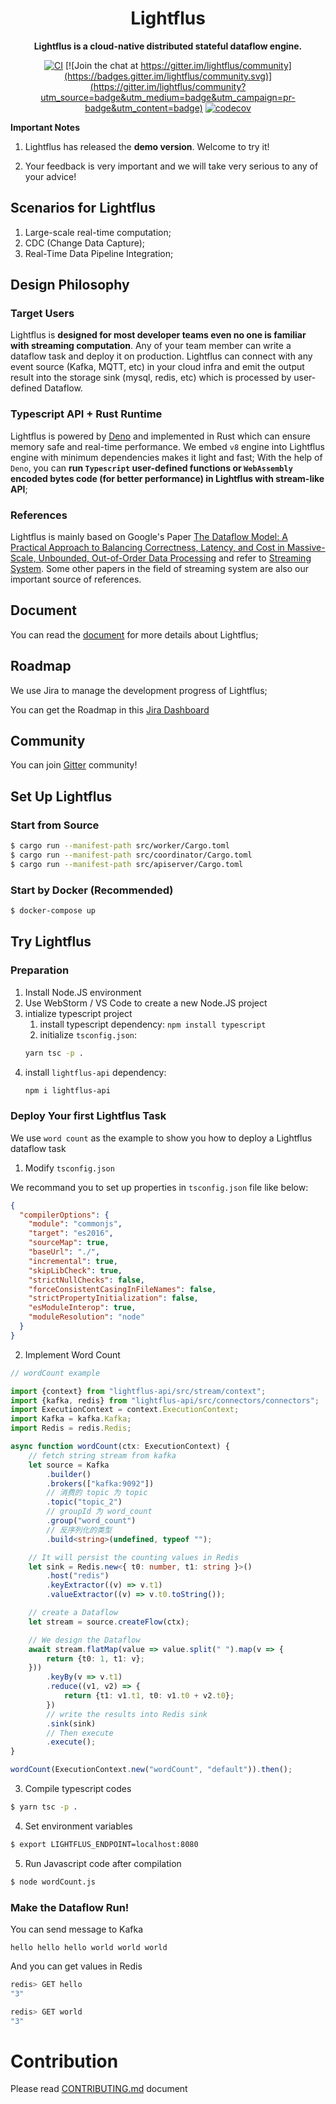 <div align="center">
  <h1>Lightflus</h1>
  <p>
    <strong>Lightflus is a cloud-native distributed stateful dataflow engine. </strong>
  </p>
  <p>

[![CI](https://github.com/Lady-Summer/lightflus-runtime/actions/workflows/workflow.yml/badge.svg)](https://github.com/Lady-Summer/lightflus-runtime/actions/workflows/workflow.yml) [![Join the chat at https://gitter.im/lightflus/community](https://badges.gitter.im/lightflus/community.svg)](https://gitter.im/lightflus/community?utm_source=badge&utm_medium=badge&utm_campaign=pr-badge&utm_content=badge)
[![codecov](https://codecov.io/gh/JasonThon/lightflus/branch/master/graph/badge.svg?token=7Y1MMDWNG5)](https://codecov.io/gh/JasonThon/lightflus)
</p>
</div>

**Important Notes**

1. Lightflus has released the **demo version**. Welcome to try it! 

2. Your feedback is very important and we will take very serious to any of your advice!


## Scenarios for Lightflus

1. Large-scale real-time computation;
2. CDC (Change Data Capture);
3. Real-Time Data Pipeline Integration;


## Design Philosophy

### Target Users

Lightflus is **designed for most developer teams even no one is familiar with streaming computation**. Any of your team member can write a dataflow task and deploy it on production. Lightflus can connect with any event source (Kafka, MQTT, etc) in your cloud infra and emit the output result into the storage sink (mysql, redis, etc) which is processed by user-defined Dataflow. 


### Typescript API + Rust Runtime

Lightflus is powered by [Deno](https://github.com/denoland/deno) and implemented in Rust which can ensure memory safe and real-time performance. We embed `v8` engine into Lightflus engine with minimum dependencies makes it light and fast; With the help of `Deno`, you can **run `Typescript` user-defined functions or `WebAssembly` encoded bytes code (for better performance) in Lightflus with stream-like API**; 

### References

Lightflus is mainly based on Google's Paper [The Dataflow Model: A Practical Approach to Balancing Correctness, Latency, and Cost in Massive-Scale, Unbounded, Out-of-Order Data Processing](https://research.google/pubs/pub43864/) and refer to [Streaming System](https://www.oreilly.com/library/view/streaming-systems/9781491983867/). Some other papers in the field of streaming system are also our important source of references. 


## Document
You can read the [document](https://humorous-bream-e48.notion.site/Lightflus-Document-217eedc73610413ba2a4f0c374d66c77) for more details about Lightflus;

## Roadmap

We use Jira to manage the development progress of Lightflus;

You can get the Roadmap in this [Jira Dashboard](https://lightflus.atlassian.net/jira/software/c/projects/LIG/boards/1/roadmap?shared=&atlOrigin=eyJpIjoiOWJhOTRiOGNkZTBlNDY5OWFkZWU4ZGQxYjRkYTg3MTkiLCJwIjoiaiJ9)

## Community

You can join [Gitter](https://gitter.im/lightflus/community) community!


## Set Up Lightflus

### Start from Source

```bash
$ cargo run --manifest-path src/worker/Cargo.toml
$ cargo run --manifest-path src/coordinator/Cargo.toml
$ cargo run --manifest-path src/apiserver/Cargo.toml
```

### Start by Docker (**Recommended**)

```bash
$ docker-compose up
```

## Try Lightflus

### Preparation

1. Install Node.JS environment
2. Use WebStorm / VS Code to create a new Node.JS project
3. intialize typescript project
   1. install typescript dependency: `npm install typescript`
   2. initialize `tsconfig.json`: 
    ```bash 
    yarn tsc -p .
    ```
4. install `lightflus-api` dependency: 
   ```bash 
   npm i lightflus-api
   ```

### Deploy Your first Lightflus Task
We use `word count` as the example to show you how to deploy a Lightflus dataflow task

1. Modify `tsconfig.json`

We recommand you to set up properties in `tsconfig.json` file like below:

```json
{
  "compilerOptions": {
    "module": "commonjs",
    "target": "es2016",
    "sourceMap": true,
    "baseUrl": "./",
    "incremental": true,
    "skipLibCheck": true,
    "strictNullChecks": false,
    "forceConsistentCasingInFileNames": false,
    "strictPropertyInitialization": false,
    "esModuleInterop": true,
    "moduleResolution": "node"
  }
}

```

2. Implement Word Count

```typescript
// wordCount example

import {context} from "lightflus-api/src/stream/context";
import {kafka, redis} from "lightflus-api/src/connectors/connectors";
import ExecutionContext = context.ExecutionContext;
import Kafka = kafka.Kafka;
import Redis = redis.Redis;

async function wordCount(ctx: ExecutionContext) {
    // fetch string stream from kafka
    let source = Kafka
        .builder()
        .brokers(["kafka:9092"])
        // 消费的 topic 为 topic
        .topic("topic_2")
        // groupId 为 word_count
        .group("word_count")
        // 反序列化的类型
        .build<string>(undefined, typeof "");

    // It will persist the counting values in Redis
    let sink = Redis.new<{ t0: number, t1: string }>()
        .host("redis")
        .keyExtractor((v) => v.t1)
        .valueExtractor((v) => v.t0.toString());

    // create a Dataflow
    let stream = source.createFlow(ctx);

    // We design the Dataflow
    await stream.flatMap(value => value.split(" ").map(v => {
        return {t0: 1, t1: v};
    }))
        .keyBy(v => v.t1)
        .reduce((v1, v2) => {
            return {t1: v1.t1, t0: v1.t0 + v2.t0};
        })
        // write the results into Redis sink
        .sink(sink)
        // Then execute
        .execute();
}

wordCount(ExecutionContext.new("wordCount", "default")).then();
```

3. Compile typescript codes

```bash
$ yarn tsc -p .
```

4. Set environment variables

```bash
$ export LIGHTFLUS_ENDPOINT=localhost:8080
```

5. Run Javascript code after compilation

```bash
$ node wordCount.js
```

### Make the Dataflow Run!

You can send message to Kafka

```text
hello hello hello world world world
```

And you can get values in Redis

```bash
redis> GET hello
"3"

redis> GET world
"3"
```

# Contribution
Please read [CONTRIBUTING.md](CONTRIBUTING.md) document
